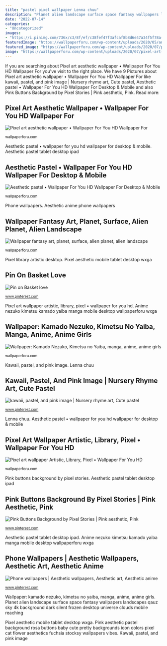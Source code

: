```yaml
---
title: "pastel pixel wallpaper Lenna chuu"
description: "Planet alien landscape surface space fantasy wallpapers landscapes qauz sky 4k background dark silent frozen desktop universe clouds mobile reaching"
date: "2022-07-14"
categories:
- "Uncategorized"
images:
- "https://i.pinimg.com/736x/c3/8f/ef/c38fef47f3afcaf8b8d6e47a34f5f78a--pastel-punk-pixel-art.jpg"
featuredImage: "https://wallpaperforu.com/wp-content/uploads/2020/05/anime-wallpaper-20052818513118938x1668.jpg"
featured_image: "https://wallpaperforu.com/wp-content/uploads/2020/07/pixel-art-wallpaper-20072219585161280x1024.jpg"
image: "https://wallpaperforu.com/wp-content/uploads/2020/07/pixel-art-wallpaper-20072219585161280x1024.jpg"
---
```


If you are searching about Pixel art aesthetic wallpaper • Wallpaper For You HD Wallpaper For you've visit to the right place. We have 9 Pictures about Pixel art aesthetic wallpaper • Wallpaper For You HD Wallpaper For like kawaii, pastel, and pink image | Nursery rhyme art, Cute pastel, Aesthetic pastel • Wallpaper For You HD Wallpaper For Desktop &amp; Mobile and also Pink Buttons Background by Pixel Stories | Pink aesthetic, Pink. Read more:

## Pixel Art Aesthetic Wallpaper • Wallpaper For You HD Wallpaper For

![Pixel art aesthetic wallpaper • Wallpaper For You HD Wallpaper For](https://wallpaperforu.com/wp-content/uploads/2020/07/pixel-art-wallpaper-200722195908101440x2560.jpg "Wallpaper: kamado nezuko, kimetsu no yaiba, manga, anime, anime girls")

<small>wallpaperforu.com</small>

Aesthetic pastel • wallpaper for you hd wallpaper for desktop &amp; mobile. Aesthetic pastel tablet desktop ipad

## Aesthetic Pastel • Wallpaper For You HD Wallpaper For Desktop &amp; Mobile

![Aesthetic pastel • Wallpaper For You HD Wallpaper For Desktop &amp; Mobile](https://wallpaperforu.com/wp-content/uploads/2020/04/355591024x600.jpg "Phone wallpapers")

<small>wallpaperforu.com</small>

Phone wallpapers. Aesthetic anime phone wallpapers

## Wallpaper Fantasy Art, Planet, Surface, Alien Planet, Alien Landscape

![Wallpaper fantasy art, planet, surface, alien planet, alien landscape](https://wallpaperforu.com/wp-content/uploads/2020/07/space-wallpaper-200707154315482048x1152.jpg "Wallpaper: kamado nezuko, kimetsu no yaiba, manga, anime, anime girls")

<small>wallpaperforu.com</small>

Pixel library artistic desktop. Pixel aesthetic mobile tablet desktop wxga

## Pin On Basket Love

![Pin on Basket love](https://i.pinimg.com/736x/ec/f7/a2/ecf7a29ab98431a904178ff5461078dc.jpg "Pink aesthetic pastel background rosa buttons baby cute pretty backgrounds icon colors pixel cat flower aesthetics fuchsia stocksy wallpapers vibes")

<small>www.pinterest.com</small>

Pixel art wallpaper artistic, library, pixel • wallpaper for you hd. Anime nezuko kimetsu kamado yaiba manga mobile desktop wallpaperforu wxga

## Wallpaper: Kamado Nezuko, Kimetsu No Yaiba, Manga, Anime, Anime Girls

![Wallpaper: Kamado Nezuko, Kimetsu no Yaiba, manga, anime, anime girls](https://wallpaperforu.com/wp-content/uploads/2020/05/anime-wallpaper-20052818513118938x1668.jpg "Pin on basket love")

<small>wallpaperforu.com</small>

Kawaii, pastel, and pink image. Lenna chuu

## Kawaii, Pastel, And Pink Image | Nursery Rhyme Art, Cute Pastel

![kawaii, pastel, and pink image | Nursery rhyme art, Cute pastel](https://i.pinimg.com/736x/c3/8f/ef/c38fef47f3afcaf8b8d6e47a34f5f78a--pastel-punk-pixel-art.jpg "Aesthetic anime phone wallpapers")

<small>www.pinterest.com</small>

Lenna chuu. Aesthetic pastel • wallpaper for you hd wallpaper for desktop &amp; mobile

## Pixel Art Wallpaper Artistic, Library, Pixel • Wallpaper For You HD

![Pixel art wallpaper Artistic, Library, Pixel • Wallpaper For You HD](https://wallpaperforu.com/wp-content/uploads/2020/07/pixel-art-wallpaper-20072219585161280x1024.jpg "Aesthetic pastel tablet desktop ipad")

<small>wallpaperforu.com</small>

Pink buttons background by pixel stories. Aesthetic pastel tablet desktop ipad

## Pink Buttons Background By Pixel Stories | Pink Aesthetic, Pink

![Pink Buttons Background by Pixel Stories | Pink aesthetic, Pink](https://i.pinimg.com/736x/64/4b/a5/644ba521b52665820977a8ac0853aeff.jpg "Pin on basket love")

<small>www.pinterest.com</small>

Aesthetic pastel tablet desktop ipad. Anime nezuko kimetsu kamado yaiba manga mobile desktop wallpaperforu wxga

## Phone Wallpapers | Aesthetic Wallpapers, Aesthetic Art, Aesthetic Anime

![Phone wallpapers | Aesthetic wallpapers, Aesthetic art, Aesthetic anime](https://i.pinimg.com/736x/5b/0b/8f/5b0b8fad23569d255869acda15d4796b.jpg "Aesthetic pastel tablet desktop ipad")

<small>www.pinterest.com</small>

Wallpaper: kamado nezuko, kimetsu no yaiba, manga, anime, anime girls. Planet alien landscape surface space fantasy wallpapers landscapes qauz sky 4k background dark silent frozen desktop universe clouds mobile reaching

Pixel aesthetic mobile tablet desktop wxga. Pink aesthetic pastel background rosa buttons baby cute pretty backgrounds icon colors pixel cat flower aesthetics fuchsia stocksy wallpapers vibes. Kawaii, pastel, and pink image
